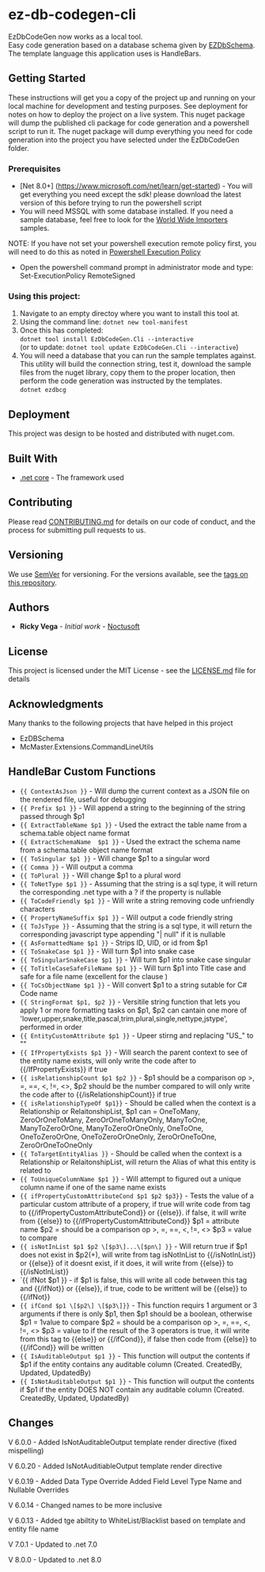 # ez-db-codegen-cli

EzDbCodeGen now works as a local tool.  
Easy code generation based on a database schema given by [EZDbSchema](https://github.com/rvegajr/ez-db-schema-core).  The template language this application uses is HandleBars. 

## Getting Started

These instructions will get you a copy of the project up and running on your local machine for development and testing purposes. See deployment for notes on how to deploy the project on a live system. This nuget package will dump the published cli package for code generation and a powershell script to run it.  The nuget package will dump everything you need for code generation into the project you have selected under the EzDbCodeGen folder.    

### Prerequisites
* [Net 8.0+] (https://www.microsoft.com/net/learn/get-started) - You will get everything you need except the sdk!  please download the latest version of this before trying to run the powershell script
* You will need MSSQL with some database installed.  If you need a sample database,  feel free to look for the [World Wide Importers](https://github.com/Microsoft/sql-server-samples/releases/tag/wide-world-importers-v1.0) samples.

NOTE:  If you have not set your powershell execution remote policy first,  you will need to do this as noted in [Powershell Execution Policy](https://www.pdq.com/blog/powershell-how-to-write-your-first-powershell-script/)
* Open the powershell command prompt in administrator mode and type:
Set-ExecutionPolicy RemoteSigned

### Using this project:

1. Navigate to an empty directoy where you want to install this tool at.
1. Using the command line: `dotnet new tool-manifest`
2. Once this has completed:  
 `dotnet tool install EzDbCodeGen.Cli --interactive`  
(or to update: `dotnet tool update EzDbCodeGen.Cli --interactive`)
3. You will need a database that you can run the sample templates against.  This utility will build the connection string, test it,  download the sample files from the nuget library, copy them to the proper location, then perform the code generation was instructed by the templates.  
`dotnet ezdbcg` 

## Deployment

This project was design to be hosted and distributed with nuget.com.

## Built With

* [.net core](https://www.microsoft.com/net/learn/get-started) - The framework used

## Contributing

Please read [CONTRIBUTING.md](https://gist.github.com/rvegajr/651875c08acb76009e563db128f33e7e) for details on our code of conduct, and the process for submitting pull requests to us.

## Versioning

We use [SemVer](http://semver.org/) for versioning. For the versions available, see the [tags on this repository](https://github.com/rvegajr/tags). 

## Authors

* **Ricky Vega** - *Initial work* - [Noctusoft](https://github.com/rvegajr)

## License

This project is licensed under the MIT License - see the [LICENSE.md](LICENSE.md) file for details

## Acknowledgments

Many thanks to the following projects that have helped in this project
* EzDBSchema 
* McMaster.Extensions.CommandLineUtils

## HandleBar Custom Functions

* `{{ ContextAsJson }}` - Will dump the current context as a JSON file on the rendered file,  useful for debugging
* `{{ Prefix $p1 }}` - Will append a string to the beginning of the string passed through $p1
* `{{ ExtractTableName $p1 }}` - Used the extract the table name from a schema.table object name format
* `{{ ExtractSchemaName  $p1 }}` - Used the extract the schema name from a schema.table object name format
* `{{ ToSingular $p1 }}` -  Will change $p1 to a singular word
* `{{ Comma }}` -  Will output a comma 
* `{{ ToPlural }}` - Will change $p1 to a plural word
* `{{ ToNetType $p1 }}` - Assuming that the string is a sql type, it will return the corresponding .net type with a ? if the property is nullable
* `{{ ToCodeFriendly $p1 }}` - Will write a string removing code unfriendly characters
* `{{ PropertyNameSuffix $p1 }}` - Will output a code friendly string 
* `{{ ToJsType }}` -  Assuming that the string is a sql type, it will return the corresponding javascript type appending "| null" if it is nullable
* `{{ AsFormattedName $p1 }}` -  Strips ID, UID, or id from $p1 
* `{{ ToSnakeCase $p1 }}` - Will turn $p1 into snake case
* `{{ ToSingularSnakeCase $p1 }}` -  Will turn $p1 into snake case singular
* `{{ ToTitleCaseSafeFileName $p1 }}` -  Will turn $p1 into Title case and safe for a file name (excellent for the <FILE/> clause )
* `{{ ToCsObjectName $p1 }}` - Will convert $p1 to a string sutable for C# Code name
* `{{ StringFormat $p1, $p2 }}` - Versitile string function that lets you apply 1 or more formatting tasks on $p1, $p2 can cantain one more of 'lower,upper,snake,title,pascal,trim,plural,single,nettype,jstype', performed in order 
* `{{ EntityCustomAttribute $p1 }}` - Upeer stirng and replacing "US_" to ""
* `{{ IfPropertyExists $p1 }}` - Will search the parent context to see of the entity name exists,  will only write the code after to {{/IfPropertyExists}} if true
* `{{ isRelationshipCount $p1 $p2 }}` - $p1 should be a comparison op >, =, ==, <, !=, <>,  $p2 should be the number compared to
    will only write the code after to {{/isRelationshipCount}} if true
* `{{ isRelationshipTypeOf $p1}}` - Should be called when the context is a Relationship or RelaitonshipList, 
    $p1 can = OneToMany, ZeroOrOneToMany, ZeroOrOneToManyOnly, ManyToOne, ManyToZeroOrOne, ManyToZeroOrOneOnly, OneToOne, OneToZeroOrOne, OneToZeroOrOneOnly, ZeroOrOneToOne, ZeroOrOneToOneOnly  
* `{{ ToTargetEntityAlias }}` -  Should be called when the context is a Relationship or RelaitonshipList, will return the Alias of what this entity is related to
* `{{ ToUniqueColumnName $p1 }}` - Will attempt to figured out a unique column name if one of the same name exists 
* `{{ ifPropertyCustomAttributeCond $p1 $p2 $p3}}` - Tests the value of a particular custom attribute of a propery, if true will write code from tag to {{/ifPropertyCustomAttributeCond}} or {{else}}. if false, it will write from {{else}} to {{/ifPropertyCustomAttributeCond}}
    $p1 = attribute name
    $p2 = should be a comparison op >, =, ==, <, !=, <> 
    $p3 = value to compare
* `{{ isNotInList $p1 $p2 \[$p3\]...\[$pn\] }}` - Will return true if $p1 does not exist in $p2(+),  will write from tag isNotInList to {{/isNotInList}} or {{else}} of it doesnt exist, if it does, it will write from {{else}} to  {{/isNotInList}}
* `{{ ifNot $p1 }} - if $p1 is false, this will write all code between this tag and {{/ifNot}} or {{else}}, if true, code to be writtent will be {{else}} to {{/ifNot}}
* `{{ ifCond $p1 \[$p2\] \[$p3\]}}` - This function requirs 1 argument or 3 arguments
if there is only $p1, then $p1 should be a boolean, otherwise 
    $p1 = 1value to compare
    $p2 = should be a comparison op >, =, ==, <, !=, <> 
    $p3 = value to
if the result of the 3 operators is true, it will write from this tag to {{else}} or {{/ifCond}}, if false then code from {{else}} to {{/ifCond}} will be written 
* `{{ IsAuditableOutput $p1 }}` - This function will output the contents if $p1 if the entity contains any auditable column (Created. CreatedBy, Updated, UpdatedBy) 
* `{{ IsNotAuditableOutput $p1 }}` - This function will output the contents if $p1 if the entity DOES NOT contain any auditable column (Created. CreatedBy, Updated, UpdatedBy) 

## Changes
V 6.0.0  - Added IsNotAuditableOutput template render directive (fixed mispelling)

V 6.0.20 - Added IsNotAuditiableOutput template render directive

V 6.0.19 - Added Data Type Override
		   Added Field Level Type Name and Nullable Overrides

V 6.0.14 - Changed names to be more inclusive

V 6.0.13 - Added tge abiltity to WhiteList/Blacklist based on template and entity file name

V 7.0.1  - Updated to .net 7.0 

V 8.0.0  - Updated to .net 8.0 